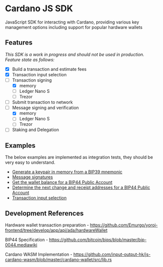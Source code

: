 # Cardano JS SDK
JavaScript SDK for interacting with Cardano, providing various key management options including support for popular hardware wallets

## Features
*This SDK is a work in progress and should not be used in production. Feature state as follows:*

- [x] Build a transaction and estimate fees
- [x] Transaction input selection
- [ ] Transaction signing
  - [x] memory
  - [ ] Ledger Nano S
  - [ ] Trezor
- [ ] Submit transaction to network
- [ ] Message signing and verification
  - [x] memory
  - [ ] Ledger Nano S
  - [ ] Trezor
- [ ] Staking and Delegation

## Examples
The below examples are implemented as integration tests, they should be very easy to understand.

- [Generate a keypair in memory from a BIP39 mnemonic](src/test/MemoryKeyManager.spec.ts)
- [Message signatures](src/test/SignAndVerify.spec.ts)
- [Get the wallet balance for a BIP44 Public Account](src/test/WalletBalance.spec.ts)
- [Determine the next change and receipt addresses for a BIP44 Public Account](src/test/DetermineNextAddressForWallet.spec.ts)
- [Transaction input selection](src/test/SelectInputsForTransaction.spec.ts)

## Development References

Hardware wallet transaction preparation - https://github.com/Emurgo/yoroi-frontend/tree/develop/app/api/ada/hardwareWallet

BIP44 Specification - https://github.com/bitcoin/bips/blob/master/bip-0044.mediawiki

Cardano WASM Implementation - https://github.com/input-output-hk/js-cardano-wasm/blob/master/cardano-wallet/src/lib.rs